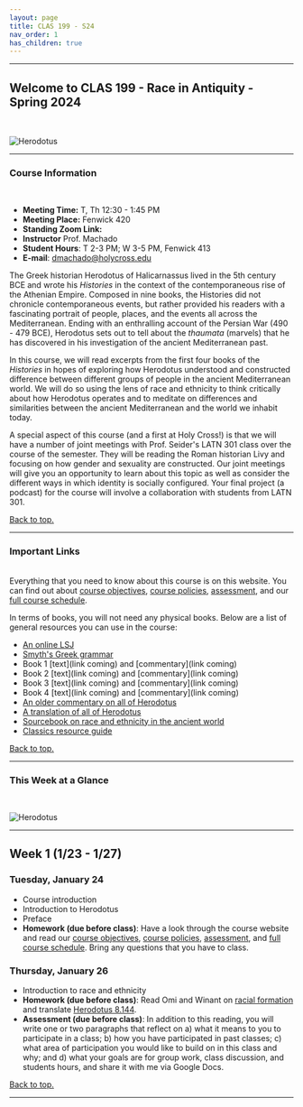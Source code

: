 ```yaml
---
layout: page
title: CLAS 199 - S24
nav_order: 1
has_children: true
---
```

***

## Welcome to CLAS 199 - Race in Antiquity - Spring 2024
&nbsp;

![Herodotus](https://upload.wikimedia.org/wikipedia/commons/thumb/9/9e/Kaulbach%2C_Wilhelm_von_-_Die_Seeschlacht_bei_Salamis_-_1868.JPG/1200px-Kaulbach%2C_Wilhelm_von_-_Die_Seeschlacht_bei_Salamis_-_1868.JPG)

***

### Course Information
&nbsp;  
- **Meeting Time:** T, Th 12:30 - 1:45 PM
- **Meeting Place:** Fenwick 420
- **Standing Zoom Link:** 
- **Instructor** Prof. Machado
- **Student Hours**: T 2-3 PM; W 3-5 PM, Fenwick 413
- **E-mail**: dmachado@holycross.edu

The Greek historian Herodotus of Halicarnassus lived in the 5th century BCE and wrote his *Histories* in the context of the contemporaneous rise of the Athenian Empire. Composed in nine books, the Histories did not chronicle contemporaneous events, but rather provided his readers with a fascinating portrait of people, places, and the events all across the Mediterranean. Ending with an enthralling account of the Persian War (490 - 479 BCE), Herodotus sets out to tell about the *thaumata* (marvels) that he has discovered in his investigation of the ancient Mediterranean past.

In this course, we will read excerpts from the first four books of the *Histories* in hopes of exploring how Herodotus understood and constructed difference between different groups of people in the ancient Mediterranean world. We will do so using the lens of race and ethnicity to think critically about how Herodotus operates and to meditate on differences and similarities between the ancient Mediterranean and the world we inhabit today.

A special aspect of this course (and a first at Holy Cross!) is that we will have a number of joint meetings with Prof. Seider's LATN 301 class over the course of the semester. They will be reading the Roman historian Livy and focusing on how gender and sexuality are constructed. Our joint meetings will give you an opportunity to learn about this topic as well as consider the different ways in which identity is socially configured. Your final project (a podcast) for the course will involve a collaboration with students from LATN 301.

[Back to top.](#top)

***

### Important Links
&nbsp;  
Everything that you need to know about this course is on this website. You can find out about [course objectives](https://dominicmachado.github.io/course-objectives-grek301-s23), [course policies](https://dominicmachado.github.io/course-policies-grek301-s23), [assessment](https://dominicmachado.github.io/assessment-grek301-s23), and our [full course schedule](https://dominicmachado.github.io/schedule-grek301-s23).

In terms of books, you will not need any physical books. Below are a list of general resources you can use in the course:
- [An online LSJ](http://folio2.furman.edu/lsj/)
- [Smyth's Greek grammar](https://drive.google.com/file/d/1OUoFcKnkzot1-8I7Jc04MTEOUtdNCYGG/view?usp=share_link)
- Book 1 [text](link coming) and [commentary](link coming)
- Book 2 [text](link coming) and [commentary](link coming)
- Book 3 [text](link coming) and [commentary](link coming)
- Book 4 [text](link coming) and [commentary](link coming)
- [An older commentary on all of Herodotus](https://drive.google.com/file/d/1nZz51mXSfKszCKd4v3pBFdVeLIhz7iUg/view?usp=share_link)
- [A translation of all of Herodotus](https://drive.google.com/file/d/19DO07bo2wQT_60W2cZqrWGIuK_sETc6a/view?usp=share_link)
- [Sourcebook on race and ethnicity in the ancient world](https://drive.google.com/file/d/1W2mDquBzVIO9CS8zONornrroleLJhrCd/view?usp=share_link)
- [Classics resource guide](https://libguides.holycross.edu/classics)

[Back to top.](#top)

***

### This Week at a Glance
&nbsp;  

![Herodotus](https://www.worldhistory.org/img/r/p/500x600/6501.jpg?v=1645500602)

***
## Week 1 (1/23 - 1/27)

### Tuesday, January 24
- Course introduction
- Introduction to Herodotus
- Preface
- **Homework (due before class)**: Have a look through the course website and read our [course objectives](https://dominicmachado.github.io/course-objectives-grek301-s23), [course policies](https://dominicmachado.github.io/course-policies-grek301-s23), [assessment](https://dominicmachado.github.io/assessment-grek301-s23), and [full course schedule](https://dominicmachado.github.io/schedule-grek301-s23). Bring any questions that you have to class.

### Thursday, January 26
- Introduction to race and ethnicity
- **Homework (due before class)**: Read Omi and Winant on [racial formation](https://drive.google.com/file/d/1dkCJArlD5o_jCSzmcF0cWt9g574TaG-g/view?usp=share_link) and translate [Herodotus 8.144](https://drive.google.com/file/d/1PVSDuQmnTE9UYzarp-8rzzBMSUzrAzrr/view?usp=share_link). 
- **Assessment (due before class)**: In addition to this reading, you will write one or two paragraphs that reflect on a) what it means to you to participate in a class; b) how you have participated in past classes; c) what area of participation you would like to build on in this class and why; and d) what your goals are for group work, class discussion, and students hours, and share it with me via Google Docs.

[Back to top.](#top)

***
